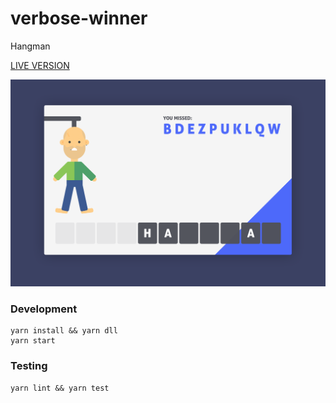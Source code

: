 # verbose-winner
Hangman

[LIVE VERSION](http://hangman-dot-gl-naf.appspot.com/)

![Preview](https://raw.githubusercontent.com/futuun/verbose-winner/master/app/static/hangman.png)

### Development
```
yarn install && yarn dll
yarn start
```

### Testing
```
yarn lint && yarn test
```
